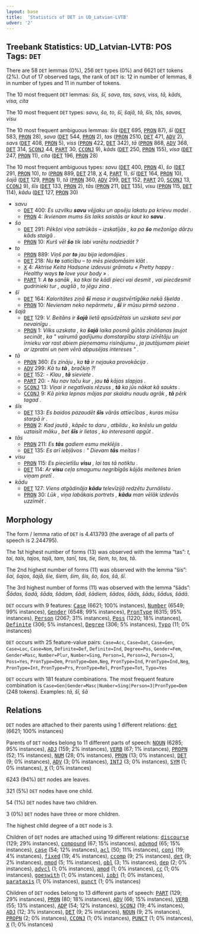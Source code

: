 ```yaml
---
layout: base
title:  'Statistics of DET in UD_Latvian-LVTB'
udver: '2'
---
```


## Treebank Statistics: UD_Latvian-LVTB: POS Tags: `DET`

There are 58 `DET` lemmas (0%), 256 `DET` types (0%) and 6621 `DET` tokens (2%).
Out of 17 observed tags, the rank of `DET` is: 12 in number of lemmas, 8 in number of types and 11 in number of tokens.

The 10 most frequent `DET` lemmas: <em>šis, šī, sava, tas, savs, viss, tā, kāds, visa, cita</em>

The 10 most frequent `DET` types:  <em>savu, šo, to, šī, šajā, tā, šīs, tās, savas, visu</em>

The 10 most frequent ambiguous lemmas: <em>šis</em> (<tt><a href="lv_lvtb-pos-DET.html">DET</a></tt> 695, <tt><a href="lv_lvtb-pos-PRON.html">PRON</a></tt> 87), <em>šī</em> (<tt><a href="lv_lvtb-pos-DET.html">DET</a></tt> 583, <tt><a href="lv_lvtb-pos-PRON.html">PRON</a></tt> 28), <em>sava</em> (<tt><a href="lv_lvtb-pos-DET.html">DET</a></tt> 544, <tt><a href="lv_lvtb-pos-PRON.html">PRON</a></tt> 2), <em>tas</em> (<tt><a href="lv_lvtb-pos-PRON.html">PRON</a></tt> 2510, <tt><a href="lv_lvtb-pos-DET.html">DET</a></tt> 471, <tt><a href="lv_lvtb-pos-ADV.html">ADV</a></tt> 2), <em>savs</em> (<tt><a href="lv_lvtb-pos-DET.html">DET</a></tt> 408, <tt><a href="lv_lvtb-pos-PRON.html">PRON</a></tt> 5), <em>viss</em> (<tt><a href="lv_lvtb-pos-PRON.html">PRON</a></tt> 422, <tt><a href="lv_lvtb-pos-DET.html">DET</a></tt> 342), <em>tā</em> (<tt><a href="lv_lvtb-pos-PRON.html">PRON</a></tt> 868, <tt><a href="lv_lvtb-pos-ADV.html">ADV</a></tt> 368, <tt><a href="lv_lvtb-pos-DET.html">DET</a></tt> 314, <tt><a href="lv_lvtb-pos-SCONJ.html">SCONJ</a></tt> 44, <tt><a href="lv_lvtb-pos-PART.html">PART</a></tt> 30, <tt><a href="lv_lvtb-pos-CCONJ.html">CCONJ</a></tt> 9), <em>kāds</em> (<tt><a href="lv_lvtb-pos-DET.html">DET</a></tt> 250, <tt><a href="lv_lvtb-pos-PRON.html">PRON</a></tt> 155), <em>visa</em> (<tt><a href="lv_lvtb-pos-DET.html">DET</a></tt> 247, <tt><a href="lv_lvtb-pos-PRON.html">PRON</a></tt> 11), <em>cita</em> (<tt><a href="lv_lvtb-pos-DET.html">DET</a></tt> 196, <tt><a href="lv_lvtb-pos-PRON.html">PRON</a></tt> 28)

The 10 most frequent ambiguous types:  <em>savu</em> (<tt><a href="lv_lvtb-pos-DET.html">DET</a></tt> 400, <tt><a href="lv_lvtb-pos-PRON.html">PRON</a></tt> 4), <em>šo</em> (<tt><a href="lv_lvtb-pos-DET.html">DET</a></tt> 291, <tt><a href="lv_lvtb-pos-PRON.html">PRON</a></tt> 10), <em>to</em> (<tt><a href="lv_lvtb-pos-PRON.html">PRON</a></tt> 889, <tt><a href="lv_lvtb-pos-DET.html">DET</a></tt> 218, <tt><a href="lv_lvtb-pos-X.html">X</a></tt> 4, <tt><a href="lv_lvtb-pos-PART.html">PART</a></tt> 1), <em>šī</em> (<tt><a href="lv_lvtb-pos-DET.html">DET</a></tt> 164, <tt><a href="lv_lvtb-pos-PRON.html">PRON</a></tt> 10), <em>šajā</em> (<tt><a href="lv_lvtb-pos-DET.html">DET</a></tt> 129, <tt><a href="lv_lvtb-pos-PRON.html">PRON</a></tt> 1), <em>tā</em> (<tt><a href="lv_lvtb-pos-PRON.html">PRON</a></tt> 360, <tt><a href="lv_lvtb-pos-ADV.html">ADV</a></tt> 299, <tt><a href="lv_lvtb-pos-DET.html">DET</a></tt> 152, <tt><a href="lv_lvtb-pos-PART.html">PART</a></tt> 20, <tt><a href="lv_lvtb-pos-SCONJ.html">SCONJ</a></tt> 13, <tt><a href="lv_lvtb-pos-CCONJ.html">CCONJ</a></tt> 9), <em>šīs</em> (<tt><a href="lv_lvtb-pos-DET.html">DET</a></tt> 133, <tt><a href="lv_lvtb-pos-PRON.html">PRON</a></tt> 2), <em>tās</em> (<tt><a href="lv_lvtb-pos-PRON.html">PRON</a></tt> 211, <tt><a href="lv_lvtb-pos-DET.html">DET</a></tt> 135), <em>visu</em> (<tt><a href="lv_lvtb-pos-PRON.html">PRON</a></tt> 115, <tt><a href="lv_lvtb-pos-DET.html">DET</a></tt> 114), <em>kādu</em> (<tt><a href="lv_lvtb-pos-DET.html">DET</a></tt> 127, <tt><a href="lv_lvtb-pos-PRON.html">PRON</a></tt> 30)


* <em>savu</em>
  * <tt><a href="lv_lvtb-pos-DET.html">DET</a></tt> 400: <em>Es uzvilku <b>savu</b> vējjaku un apsēju lakatu pa krievu modei .</em>
  * <tt><a href="lv_lvtb-pos-PRON.html">PRON</a></tt> 4: <em>Ikvienam mums šis laiks saistās ar kaut ko <b>savu</b> .</em>
* <em>šo</em>
  * <tt><a href="lv_lvtb-pos-DET.html">DET</a></tt> 291: <em>Pēkšņi viņa satrūkās – izskatījās , ka pa <b>šo</b> mežonīgo dārzu kāds staigā .</em>
  * <tt><a href="lv_lvtb-pos-PRON.html">PRON</a></tt> 10: <em>Kurš vēl <b>šo</b> tik labi varētu nodziedāt ?</em>
* <em>to</em>
  * <tt><a href="lv_lvtb-pos-PRON.html">PRON</a></tt> 889: <em>Viņš par <b>to</b> jau bija iedomājies .</em>
  * <tt><a href="lv_lvtb-pos-DET.html">DET</a></tt> 218: <em>Nu <b>to</b> saticību – to mēs piedomāsim klāt .</em>
  * <tt><a href="lv_lvtb-pos-X.html">X</a></tt> 4: <em>Aktrise Keita Hadsone izdevusi grāmatu « Pretty happy : Healthy ways <b>to</b> love your body » .</em>
  * <tt><a href="lv_lvtb-pos-PART.html">PART</a></tt> 1: <em>A <b>to</b> sanāk , ka tikai tie kādi pieci vai desmit , vai piecdesmit gudrinieki tur , augšā , to jēgu zina .</em>
* <em>šī</em>
  * <tt><a href="lv_lvtb-pos-DET.html">DET</a></tt> 164: <em>Kaloritātes ziņā <b>šī</b> masa ir augstvērtīgāka nekā šķelda .</em>
  * <tt><a href="lv_lvtb-pos-PRON.html">PRON</a></tt> 10: <em>Nevienam neko nepārmetu , <b>šī</b> ir mūsu pirmā sezona .</em>
* <em>šajā</em>
  * <tt><a href="lv_lvtb-pos-DET.html">DET</a></tt> 129: <em>V. Beitāns ir <b>šajā</b> lietā apsūdzētais un uzskata sevi par nevainīgu .</em>
  * <tt><a href="lv_lvtb-pos-PRON.html">PRON</a></tt> 1: <em>Vilks uzskata , ka <b>šajā</b> laika posmā gūtās zināšanas ļaujot secināt , ka " vairumā gadījumu domstarpību starp izīrētāju un īrnieku var rast abiem pieņemamu risinājumu , ja jautājumam pieiet ar izpratni un ņem vērā abpusējas intereses " .</em>
* <em>tā</em>
  * <tt><a href="lv_lvtb-pos-PRON.html">PRON</a></tt> 360: <em>Es zināju , ka <b>tā</b> ir nejauka provokācija .</em>
  * <tt><a href="lv_lvtb-pos-ADV.html">ADV</a></tt> 299: <em>Kā tu <b>tā</b> , bračkiņ ?!</em>
  * <tt><a href="lv_lvtb-pos-DET.html">DET</a></tt> 152: <em>- Klau , <b>tā</b> sieviete .</em>
  * <tt><a href="lv_lvtb-pos-PART.html">PART</a></tt> 20: <em>- Nu nav taču kur , jau <b>tā</b> kājas slapjas .</em>
  * <tt><a href="lv_lvtb-pos-SCONJ.html">SCONJ</a></tt> 13: <em>Viņai ir negatīvais rēzuss , <b>tā</b> ka jūs nākat kā saukts .</em>
  * <tt><a href="lv_lvtb-pos-CCONJ.html">CCONJ</a></tt> 9: <em>Kā pirka lepnas mājas par skaidru naudu agrāk , <b>tā</b> pērk tagad .</em>
* <em>šīs</em>
  * <tt><a href="lv_lvtb-pos-DET.html">DET</a></tt> 133: <em>Es baidos pazaudēt <b>šīs</b> vārās attiecības , kuras mūsu starpā ir .</em>
  * <tt><a href="lv_lvtb-pos-PRON.html">PRON</a></tt> 2: <em>Kad jautā , kāpēc to daru , atbildu , ka krēslu un galdu uztaisīt māku , bet <b>šīs</b> ir lietas , ko interesanti apgūt .</em>
* <em>tās</em>
  * <tt><a href="lv_lvtb-pos-PRON.html">PRON</a></tt> 211: <em>Es <b>tās</b> gadiem esmu meklējis .</em>
  * <tt><a href="lv_lvtb-pos-DET.html">DET</a></tt> 135: <em>Es arī iebļāvos : " Dievam <b>tās</b> meitas !</em>
* <em>visu</em>
  * <tt><a href="lv_lvtb-pos-PRON.html">PRON</a></tt> 115: <em>Es piecietīšu <b>visu</b> , lai tas tā notiktu .</em>
  * <tt><a href="lv_lvtb-pos-DET.html">DET</a></tt> 114: <em>Ar <b>visu</b> ceļa smagumu negribīgās kājās meitenes brien viņam pretī .</em>
* <em>kādu</em>
  * <tt><a href="lv_lvtb-pos-DET.html">DET</a></tt> 127: <em>Viens atgādināja <b>kādu</b> televīzijā redzētu žurnālistu .</em>
  * <tt><a href="lv_lvtb-pos-PRON.html">PRON</a></tt> 30: <em>Lūk , viņa labākais portrets , <b>kādu</b> man vēlāk izdevās uzzīmēt .</em>

## Morphology

The form / lemma ratio of `DET` is 4.413793 (the average of all parts of speech is 2.244795).

The 1st highest number of forms (13) was observed with the lemma “tas”: <em>t, tai, tais, tajos, tajā, tam, tanī, tas, tie, tiem, to, tos, tā</em>.

The 2nd highest number of forms (11) was observed with the lemma “šis”: <em>šai, šajos, šajā, šie, šiem, šim, šis, šo, šos, šā, šī</em>.

The 3rd highest number of forms (11) was observed with the lemma “šāds”: <em>Šādas, šadā, šāda, šādam, šādi, šādiem, šādos, šāds, šādu, šādus, šādā</em>.

`DET` occurs with 9 features: <tt><a href="lv_lvtb-feat-Case.html">Case</a></tt> (6621; 100% instances), <tt><a href="lv_lvtb-feat-Number.html">Number</a></tt> (6549; 99% instances), <tt><a href="lv_lvtb-feat-Gender.html">Gender</a></tt> (6548; 99% instances), <tt><a href="lv_lvtb-feat-PronType.html">PronType</a></tt> (6315; 95% instances), <tt><a href="lv_lvtb-feat-Person.html">Person</a></tt> (2067; 31% instances), <tt><a href="lv_lvtb-feat-Poss.html">Poss</a></tt> (1220; 18% instances), <tt><a href="lv_lvtb-feat-Definite.html">Definite</a></tt> (306; 5% instances), <tt><a href="lv_lvtb-feat-Degree.html">Degree</a></tt> (306; 5% instances), <tt><a href="lv_lvtb-feat-Typo.html">Typo</a></tt> (11; 0% instances)

`DET` occurs with 25 feature-value pairs: `Case=Acc`, `Case=Dat`, `Case=Gen`, `Case=Loc`, `Case=Nom`, `Definite=Def`, `Definite=Ind`, `Degree=Pos`, `Gender=Fem`, `Gender=Masc`, `Number=Plur`, `Number=Sing`, `Person=1`, `Person=2`, `Person=3`, `Poss=Yes`, `PronType=Dem`, `PronType=Dem,Neg`, `PronType=Ind`, `PronType=Ind,Neg`, `PronType=Int`, `PronType=Prs`, `PronType=Rel`, `PronType=Tot`, `Typo=Yes`

`DET` occurs with 181 feature combinations.
The most frequent feature combination is `Case=Gen|Gender=Masc|Number=Sing|Person=3|PronType=Dem` (248 tokens).
Examples: <em>tā, šī, šā</em>


## Relations

`DET` nodes are attached to their parents using 1 different relations: <tt><a href="lv_lvtb-dep-det.html">det</a></tt> (6621; 100% instances)

Parents of `DET` nodes belong to 11 different parts of speech: <tt><a href="lv_lvtb-pos-NOUN.html">NOUN</a></tt> (6285; 95% instances), <tt><a href="lv_lvtb-pos-ADJ.html">ADJ</a></tt> (159; 2% instances), <tt><a href="lv_lvtb-pos-VERB.html">VERB</a></tt> (67; 1% instances), <tt><a href="lv_lvtb-pos-PROPN.html">PROPN</a></tt> (52; 1% instances), <tt><a href="lv_lvtb-pos-NUM.html">NUM</a></tt> (28; 0% instances), <tt><a href="lv_lvtb-pos-PRON.html">PRON</a></tt> (13; 0% instances), <tt><a href="lv_lvtb-pos-DET.html">DET</a></tt> (9; 0% instances), <tt><a href="lv_lvtb-pos-ADV.html">ADV</a></tt> (3; 0% instances), <tt><a href="lv_lvtb-pos-INTJ.html">INTJ</a></tt> (3; 0% instances), <tt><a href="lv_lvtb-pos-SYM.html">SYM</a></tt> (1; 0% instances), <tt><a href="lv_lvtb-pos-X.html">X</a></tt> (1; 0% instances)

6243 (94%) `DET` nodes are leaves.

321 (5%) `DET` nodes have one child.

54 (1%) `DET` nodes have two children.

3 (0%) `DET` nodes have three or more children.

The highest child degree of a `DET` node is 3.

Children of `DET` nodes are attached using 19 different relations: <tt><a href="lv_lvtb-dep-discourse.html">discourse</a></tt> (129; 29% instances), <tt><a href="lv_lvtb-dep-compound.html">compound</a></tt> (67; 15% instances), <tt><a href="lv_lvtb-dep-advmod.html">advmod</a></tt> (65; 15% instances), <tt><a href="lv_lvtb-dep-case.html">case</a></tt> (54; 12% instances), <tt><a href="lv_lvtb-dep-acl.html">acl</a></tt> (50; 11% instances), <tt><a href="lv_lvtb-dep-conj.html">conj</a></tt> (19; 4% instances), <tt><a href="lv_lvtb-dep-fixed.html">fixed</a></tt> (19; 4% instances), <tt><a href="lv_lvtb-dep-ccomp.html">ccomp</a></tt> (9; 2% instances), <tt><a href="lv_lvtb-dep-det.html">det</a></tt> (9; 2% instances), <tt><a href="lv_lvtb-dep-nmod.html">nmod</a></tt> (5; 1% instances), <tt><a href="lv_lvtb-dep-obl.html">obl</a></tt> (3; 1% instances), <tt><a href="lv_lvtb-dep-dep.html">dep</a></tt> (2; 0% instances), <tt><a href="lv_lvtb-dep-advcl.html">advcl</a></tt> (1; 0% instances), <tt><a href="lv_lvtb-dep-amod.html">amod</a></tt> (1; 0% instances), <tt><a href="lv_lvtb-dep-cc.html">cc</a></tt> (1; 0% instances), <tt><a href="lv_lvtb-dep-goeswith.html">goeswith</a></tt> (1; 0% instances), <tt><a href="lv_lvtb-dep-iobj.html">iobj</a></tt> (1; 0% instances), <tt><a href="lv_lvtb-dep-parataxis.html">parataxis</a></tt> (1; 0% instances), <tt><a href="lv_lvtb-dep-punct.html">punct</a></tt> (1; 0% instances)

Children of `DET` nodes belong to 13 different parts of speech: <tt><a href="lv_lvtb-pos-PART.html">PART</a></tt> (129; 29% instances), <tt><a href="lv_lvtb-pos-PRON.html">PRON</a></tt> (80; 18% instances), <tt><a href="lv_lvtb-pos-ADV.html">ADV</a></tt> (66; 15% instances), <tt><a href="lv_lvtb-pos-VERB.html">VERB</a></tt> (55; 13% instances), <tt><a href="lv_lvtb-pos-ADP.html">ADP</a></tt> (54; 12% instances), <tt><a href="lv_lvtb-pos-SCONJ.html">SCONJ</a></tt> (19; 4% instances), <tt><a href="lv_lvtb-pos-ADJ.html">ADJ</a></tt> (12; 3% instances), <tt><a href="lv_lvtb-pos-DET.html">DET</a></tt> (9; 2% instances), <tt><a href="lv_lvtb-pos-NOUN.html">NOUN</a></tt> (9; 2% instances), <tt><a href="lv_lvtb-pos-PROPN.html">PROPN</a></tt> (2; 0% instances), <tt><a href="lv_lvtb-pos-CCONJ.html">CCONJ</a></tt> (1; 0% instances), <tt><a href="lv_lvtb-pos-PUNCT.html">PUNCT</a></tt> (1; 0% instances), <tt><a href="lv_lvtb-pos-X.html">X</a></tt> (1; 0% instances)

